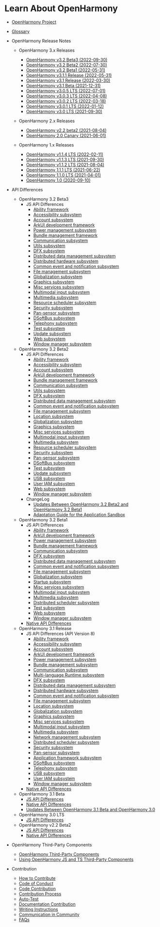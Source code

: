 # Learn About OpenHarmony

- [OpenHarmony Project](OpenHarmony-Overview.md)
- [Glossary](glossary.md)
- OpenHarmony Release Notes
  - OpenHarmony 3.x Releases
    - [OpenHarmony v3.2 Beta3 (2022-09-30)](release-notes/OpenHarmony-v3.2-beta3.md)
    - [OpenHarmony v3.2 Beta2 (2022-07-30)](release-notes/OpenHarmony-v3.2-beta2.md)
    - [OpenHarmony v3.2 Beta1 (2022-05-31)](release-notes/OpenHarmony-v3.2-beta1.md)
    - [OpenHarmony v3.1.1 Release (2022-05-31)](release-notes/OpenHarmony-v3.1.1-release.md)
    - [OpenHarmony v3.1 Release (2022-03-30)](release-notes/OpenHarmony-v3.1-release.md)
    - [OpenHarmony v3.1 Beta (2021-12-31)](release-notes/OpenHarmony-v3.1-beta.md)
    - [OpenHarmony v3.0.5 LTS (2022-07-01)](release-notes/OpenHarmony-v3.0.5-LTS.md)
    - [OpenHarmony v3.0.3 LTS (2022-04-08)](release-notes/OpenHarmony-v3.0.3-LTS.md)
    - [OpenHarmony v3.0.2 LTS (2022-03-18)](release-notes/OpenHarmony-v3.0.2-LTS.md)
    - [OpenHarmony v3.0.1 LTS (2022-01-12)](release-notes/OpenHarmony-v3.0.1-LTS.md)
    - [OpenHarmony v3.0 LTS (2021-09-30)](release-notes/OpenHarmony-v3.0-LTS.md)

  - OpenHarmony 2.x Releases
    - [OpenHarmony v2.2 beta2 (2021-08-04)](release-notes/OpenHarmony-v2.2-beta2.md)
    - [OpenHarmony 2.0 Canary (2021-06-01)](release-notes/OpenHarmony-2-0-Canary.md)

  - OpenHarmony 1.x Releases

    - [OpenHarmony v1.1.4 LTS (2022-02-11)](release-notes/OpenHarmony-v1-1-4-LTS.md)
    - [OpenHarmony v1.1.3 LTS (2021-09-30)](release-notes/OpenHarmony-v1-1-3-LTS.md)
    - [OpenHarmony v1.1.2 LTS (2021-08-04)](release-notes/OpenHarmony-v1.1.2-LTS.md)
    - [OpenHarmony 1.1.1 LTS (2021-06-22)](release-notes/OpenHarmony-1-1-1-LTS.md)
    - [OpenHarmony 1.1.0 LTS (2021-04-01)](release-notes/OpenHarmony-1-1-0-LTS.md)
    - [OpenHarmony 1.0 (2020-09-10)](release-notes/OpenHarmony-1-0.md)

- API Differences
    - OpenHarmony 3.2 Beta3
      - JS API Differences
        - [Ability framework](release-notes/api-change/v3.2-beta3/js-apidiff-ability.md)
        - [Accessibility subsystem](release-notes/api-change/v3.2-beta3/js-apidiff-accessibility.md)
        - [Account subsystem](release-notes/api-change/v3.2-beta3/js-apidiff-account.md)
        - [ArkUI development framework](release-notes/api-change/v3.2-beta3/js-apidiff-arkui.md)
        - [Power management subsystem](release-notes/api-change/v3.2-beta3/js-apidiff-battery.md)
        - [Bundle management framework](release-notes/api-change/v3.2-beta3/js-apidiff-bundle.md)
        - [Communication subsystem](release-notes/api-change/v3.2-beta3/js-apidiff-communicate.md)
        - [Utils subsystem](release-notes/api-change/v3.2-beta3/js-apidiff-compiler-and-runtime.md)
        - [DFX subsystem](release-notes/api-change/v3.2-beta3/js-apidiff-dfx.md)
        - [Distributed data management subsystem](release-notes/api-change/v3.2-beta3/js-apidiff-distributed-data.md)
        - [Distributed hardware subsystem](release-notes/api-change/v3.2-beta3/js-apidiff-distributed-hardware.md)
        - [Common event and notification subsystem](release-notes/api-change/v3.2-beta3/js-apidiff-event-and-notification.md)
        - [File management subsystem](release-notes/api-change/v3.2-beta3/js-apidiff-file-management.md)
        - [Globalization subsystem](release-notes/api-change/v3.2-beta3/js-apidiff-global.md)
        - [Graphics subsystem](release-notes/api-change/v3.2-beta3/js-apidiff-graphic.md)
        - [Misc services subsystem](release-notes/api-change/v3.2-beta3/js-apidiff-misc.md)
        - [Multimodal input subsystem](release-notes/api-change/v3.2-beta3/js-apidiff-multi-modal-input.md)
        - [Multimedia subsystem](release-notes/api-change/v3.2-beta3/js-apidiff-multimedia.md)
        - [Resource scheduler subsystem](release-notes/api-change/v3.2-beta3/js-apidiff-resource-scheduler.md)
        - [Security subsystem](release-notes/api-change/v3.2-beta3/js-apidiff-security.md)
        - [Pan-sensor subsystem](release-notes/api-change/v3.2-beta3/js-apidiff-sensor.md)
        - [DSoftBus subsystem](release-notes/api-change/v3.2-beta3/js-apidiff-soft-bus.md)
        - [Telephony subsystem](release-notes/api-change/v3.2-beta3/js-apidiff-telephony.md)
        - [Test subsystem](release-notes/api-change/v3.2-beta3/js-apidiff-unitest.md)
        - [Update subsystem](release-notes/api-change/v3.2-beta3/js-apidiff-update.md)
        - [Web subsystem](release-notes/api-change/v3.2-beta3/js-apidiff-web.md)
        - [Window manager subsystem](release-notes/api-change/v3.2-beta3/js-apidiff-window.md)
  - OpenHarmony 3.2 Beta2
      - JS API Differences
        - [Ability framework](release-notes/api-change/v3.2-beta2/js-apidiff-ability.md)
        - [Accessibility subsystem](release-notes/api-change/v3.2-beta2/js-apidiff-accessibility.md)
        - [Account subsystem](release-notes/api-change/v3.2-beta2/js-apidiff-account.md)
        - [ArkUI development framework](release-notes/api-change/v3.2-beta2/js-apidiff-arkui.md)
        - [Bundle management framework](release-notes/api-change/v3.2-beta2/js-apidiff-bundle.md)
        - [Communication subsystem](release-notes/api-change/v3.2-beta2/js-apidiff-communicate.md)
        - [Utils subsystem](release-notes/api-change/v3.2-beta2/js-apidiff-compiler-and-runtime.md)
        - [DFX subsystem](release-notes/api-change/v3.2-beta2/js-apidiff-dfx.md)
        - [Distributed data management subsystem](release-notes/api-change/v3.2-beta2/js-apidiff-distributed-data.md)
        - [Common event and notification subsystem](release-notes/api-change/v3.2-beta2/js-apidiff-event-and-notification.md)
        - [File management subsystem](release-notes/api-change/v3.2-beta2/js-apidiff-file-management.md)
        - [Location subsystem](release-notes/api-change/v3.2-beta2/js-apidiff-geolocation.md)
        - [Globalization subsystem](release-notes/api-change/v3.2-beta2/js-apidiff-global.md)
        - [Graphics subsystem](release-notes/api-change/v3.2-beta2/js-apidiff-graphic.md)
        - [Misc services subsystem](release-notes/api-change/v3.2-beta2/js-apidiff-misc.md)
        - [Multimodal input subsystem](release-notes/api-change/v3.2-beta2/js-apidiff-multi-modal-input.md)
        - [Multimedia subsystem](release-notes/api-change/v3.2-beta2/js-apidiff-multimedia.md)
        - [Resource scheduler subsystem](release-notes/api-change/v3.2-beta2/js-apidiff-resource-scheduler.md)
        - [Security subsystem](release-notes/api-change/v3.2-beta2/js-apidiff-security.md)
        - [Pan-sensor subsystem](release-notes/api-change/v3.2-beta2/js-apidiff-sensor.md)
        - [DSoftBus subsystem](release-notes/api-change/v3.2-beta2/js-apidiff-soft-bus.md)
        - [Test subsystem](release-notes/api-change/v3.2-beta2/js-apidiff-unitest.md)
        - [Update subsystem](release-notes/api-change/v3.2-beta2/js-apidiff-update.md)
        - [USB subsystem](release-notes/api-change/v3.2-beta2/js-apidiff-usb.md)
        - [User IAM subsystem](release-notes/api-change/v3.2-beta2/js-apidiff-user-authentication.md)
        - [Web subsystem](release-notes/api-change/v3.2-beta2/js-apidiff-web.md)
        - [Window manager subsystem](release-notes/api-change/v3.2-beta2/js-apidiff-window.md)
      - ChangeLog
        - [Updates Between OpenHarmony 3.2 Beta2 and OpenHarmony 3.2 Beta1](release-notes/api-change/v3.2-beta2/changelog-v3.2-beta2.md)
        - [Adaptation Guide for the Application Sandbox](release-notes/api-change/v3.2-beta2/application-sandbox-adaptation-guide.md)  
  - OpenHarmony 3.2 Beta1
      - JS API Differences
        - [Ability framework](release-notes/api-change/v3.2-beta1/js-apidiff-ability.md)
        - [ArkUI development framework](release-notes/api-change/v3.2-beta1/js-apidiff-arkui.md)
        - [Power management subsystem](release-notes/api-change/v3.2-beta1/js-apidiff-battery.md)
        - [Bundle management framework](release-notes/api-change/v3.2-beta1/js-apidiff-bundle.md)
        - [Communication subsystem](release-notes/api-change/v3.2-beta1/js-apidiff-communicate.md)
        - [DFX subsystem](release-notes/api-change/v3.2-beta1/js-apidiff-dfx.md)
        - [Distributed data management subsystem](release-notes/api-change/v3.2-beta1/js-apidiff-distributed-data.md)
        - [Common event and notification subsystem](release-notes/api-change/v3.2-beta1/js-apidiff-event-and-notification.md)
        - [File management subsystem](release-notes/api-change/v3.2-beta1/js-apidiff-file-management.md)
        - [Globalization subsystem](release-notes/api-change/v3.2-beta1/js-apidiff-global.md)
        - [Startup subsystem](release-notes/api-change/v3.2-beta1/js-apidiff-init.md)
        - [Misc services subsystem](release-notes/api-change/v3.2-beta1/js-apidiff-misc.md)
        - [Multimodal input subsystem](release-notes/api-change/v3.2-beta1/js-apidiff-multi-modal-input.md)
        - [Multimedia subsystem](release-notes/api-change/v3.2-beta1/js-apidiff-multimedia.md)
        - [Distributed scheduler subsystem](release-notes/api-change/v3.2-beta1/js-apidiff-resource-scheduler.md)
        - [Test subsystem](release-notes/api-change/v3.2-beta1/js-apidiff-unitest.md)
        - [Web subsystem](release-notes/api-change/v3.2-beta1/js-apidiff-web.md)
        - [Window manager subsystem](release-notes/api-change/v3.2-beta1/js-apidiff-window.md)
      - [Native API Differences](release-notes/api-change/v3.2-beta1/native-apidiff-v3.2-beta.md)
  - OpenHarmony 3.1 Release
      - JS API Differences (API Version 8)
        - [Ability framework](release-notes/api-change/v3.1-Release/js-apidiff-ability.md)
        - [Accessibility subsystem](release-notes/api-change/v3.1-Release/js-apidiff-accessibility.md)
        - [Account subsystem](release-notes/api-change/v3.1-Release/js-apidiff-account.md)
        - [ArkUI development framework](release-notes/api-change/v3.1-Release/js-apidiff-ace.md)
        - [Power management subsystem](release-notes/api-change/v3.1-Release/js-apidiff-battery.md)
        - [Bundle management subsystem](release-notes/api-change/v3.1-Release/js-apidiff-bundle.md)
        - [Communication subsystem](release-notes/api-change/v3.1-Release/js-apidiff-communicate.md)
        - [Multi-language Runtime subsystem](release-notes/api-change/v3.1-Release/js-apidiff-compiler-and-runtime.md)
        - [DFX subsystem](release-notes/api-change/v3.1-Release/js-apidiff-dfx.md)
        - [Distributed data management subsystem](release-notes/api-change/v3.1-Release/js-apidiff-distributed-data.md)
        - [Distributed hardware subsystem](release-notes/api-change/v3.1-Release/js-apidiff-distributed-hardware.md)
        - [Common event and notification subsystem](release-notes/api-change/v3.1-Release/js-apidiff-event-and-notification.md)
        - [File management subsystem](release-notes/api-change/v3.1-Release/js-apidiff-file-management.md)
        - [Location subsystem](release-notes/api-change/v3.1-Release/js-apidiff-geolocation.md)
        - [Globalization subsystem](release-notes/api-change/v3.1-Release/js-apidiff-global.md)
        - [Graphics subsystem](release-notes/api-change/v3.1-Release/js-apidiff-graphic.md)
        - [Misc services subsystem](release-notes/api-change/v3.1-Release/js-apidiff-misc.md)
        - [Multimodal input subsystem](release-notes/api-change/v3.1-Release/js-apidiff-multi-modal-input.md)
        - [Multimedia subsystem](release-notes/api-change/v3.1-Release/js-apidiff-multimedia.md)
        - [Network management subsystem](release-notes/api-change/v3.1-Release/js-apidiff-network.md)
        - [Distributed scheduler subsystem](release-notes/api-change/v3.1-Release/js-apidiff-resource-scheduler.md)
        - [Security subsystem](release-notes/api-change/v3.1-Release/js-apidiff-security.md)
        - [Pan-sensor subsystem](release-notes/api-change/v3.1-Release/js-apidiff-sensor.md)
        - [Application framework subsystem](release-notes/api-change/v3.1-Release/js-apidiff-settings.md)
        - [DSoftBus subsystem](release-notes/api-change/v3.1-Release/js-apidiff-soft-bus.md)
        - [Telephony subsystem](release-notes/api-change/v3.1-Release/js-apidiff-telephony.md)
        - [USB subsystem](release-notes/api-change/v3.1-Release/js-apidiff-usb.md)
        - [User IAM subsystem](release-notes/api-change/v3.1-Release/js-apidiff-user-authentication.md)
        - [Window manager subsystem](release-notes/api-change/v3.1-Release/js-apidiff-window.md)
      - [Native API Differences](release-notes/api-change/v3.1-Release/native-apidiff-v3.1-release.md)
  - OpenHarmony 3.1 Beta
      - [JS API Differences](release-notes/api-change/v3.1-beta/js-apidiff-v3.1-beta.md)
      - [Native API Differences](release-notes/api-change/v3.1-beta/native-apidiff-v3.1-beta.md)
      - [Updates Between OpenHarmony 3.1 Beta and OpenHarmony 3.0](release-notes/api-change/v3.1-beta/changelog-v3.1-beta.md)
  - OpenHarmony 3.0 LTS  
      - [JS API Differences](release-notes/api-change/v3.0-LTS/js-apidiff-v3.0-lts.md) 
  - OpenHarmony v2.2 Beta2 
      - [JS API Differences](release-notes/api-change/v2.2-beta2/js-apidiff-v2.2-beta2.md)
      - [Native API Differences](release-notes/api-change/v2.2-beta2/native-apidiff-v2.2-beta2.md)

- OpenHarmony Third-Party Components
  - [OpenHarmony Third-Party Components](third-party-components/third-party-components-introduction.md)  
  - [Using OpenHarmony JS and TS Third-Party Components](third-party-components/npm-third-party-guide.md)

- Contribution
  - [How to Contribute](contribute/how-to-contribute.md)
  - [Code of Conduct](contribute/code-of-conduct.md)
  - [Code Contribution](contribute/code-contribution.md)
  - [Contribution Process](contribute/contribution-process.md)
  - [Auto-Test](readme/test.md)
  - [Documentation Contribution](contribute/documentation-contribution.md)
  - [Writing Instructions](contribute/writing-instructions.md)
  - [Communication in Community](contribute/communication-in-community.md)
  - [FAQs](contribute/FAQ.md)
